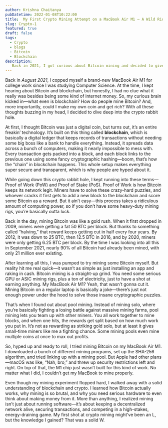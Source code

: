```yaml
---
author: Krishna Chaitanya
pubDatetime: 2022-01-08T10:22:00
title:  My First Crypto Mining Attempt on a MacBook Air M1 – A Wild Ride into Blockchain
slug: Crypto-1
featured: true
draft: false
tags:
  - Crypto
  - blogs
  - Bitcoin
  - Blockchain
description:
   Back in 2021, I got curious about Bitcoin mining and decided to give it a shot on my MacBook Air M1—spoiler alert, it didn’t go as planned. From learning about blockchain, Proof of Work, and mining pools to facing MacOS restrictions and hardware limitations, this experiment turned into a crash course in crypto. While I didn’t strike gold, I walked away with valuable insights into the world of Bitcoin mining. Curious to know what went down? Check it out! 
---
```


Back in *August 2021*, I copped myself a brand-new MacBook Air M1 for college work since I was studying Computer Science. At the time, I kept hearing about Bitcoin and blockchain, but honestly, I had no clue what it really was besides being some kind of internet money. So, my curious brain kicked in—what even is blockchain? How do people mine Bitcoin? And, more importantly, could I make my own coin and get rich? With all these thoughts buzzing in my head, I decided to dive deep into the crypto rabbit hole.

At first, I thought Bitcoin was just a digital coin, but turns out, it’s an entire freakin’ technology. It’s built on this thing called **blockchain**, which is basically a digital ledger that keeps records of transactions without needing some big boss like a bank to handle everything. Instead, it spreads data across a bunch of computers, making it nearly impossible to mess with. Every transaction gets packed into a block, and each block links to the previous one using some fancy cryptographic hashing—boom, that’s how the “chain” in blockchain happens. This whole setup makes everything super secure and transparent, which is why people are hyped about it.

While going down this crypto rabbit hole, I kept running into these terms—Proof of Work (PoW) and Proof of Stake (PoS). Proof of Work is how Bitcoin keeps its network legit. Miners have to solve these crazy-hard puzzles, and whoever cracks it first gets to add a new block to the blockchain and score some Bitcoin as a reward. But it ain’t easy—this process takes a ridiculous amount of computing power, so if you don’t have some heavy-duty mining rigs, you’re basically outta luck.

Back in the day, mining Bitcoin was like a gold rush. When it first dropped in 2009, miners were getting a fat 50 BTC per block. But thanks to something called “halving,” that reward keeps getting cut in half every four years. By 2012, it was down to 25 BTC, then 12.5 BTC in 2016, and by 2020, miners were only getting 6.25 BTC per block. By the time I was looking into all this in September 2021, nearly 90% of all Bitcoin had already been mined, with only 21 million ever existing.

After learning all this, I was pumped to try mining some Bitcoin myself. But reality hit me real quick—it wasn’t as simple as just installing an app and raking in cash. Bitcoin mining is a straight-up grind. You need some serious GPU or ASIC mining rigs, plus a ton of electricity, just to have a shot at earning anything. My MacBook Air M1? Yeah, that wasn’t gonna cut it. Mining Bitcoin on a regular laptop is basically a joke—there’s just not enough power under the hood to solve those insane cryptographic puzzles.

That’s when I found out about pool mining. Instead of mining solo, where you’re basically fighting a losing battle against massive mining farms, pool mining lets you team up with other miners. You all work together to mine blocks, and when one hits, the rewards get split based on how much work you put in. It’s not as rewarding as striking gold solo, but at least it gives small-time miners like me a fighting chance. Some mining pools even mine multiple coins at once to max out profits.

So, hyped up and ready to roll, I tried mining Bitcoin on my MacBook Air M1. I downloaded a bunch of different mining programs, set up the SHA-256 algorithm, and tried linking up with a mining pool. But Apple had other plans—macOS was like, “Nah, bro,” and threw up security restrictions left and right. On top of that, the M1 chip just wasn’t built for this kind of work. No matter what I did, I couldn’t get my MacBook to mine properly.

Even though my mining experiment flopped hard, I walked away with a solid understanding of blockchain and crypto. I learned how Bitcoin actually works, why mining is so brutal, and why you need serious hardware to even think about making money from it. More than anything, I realized mining isn’t just about running software—it’s about keeping a decentralized network alive, securing transactions, and competing in a high-stakes, energy-draining game. My first shot at crypto mining might’ve been an L, but the knowledge I gained? That was a solid W.